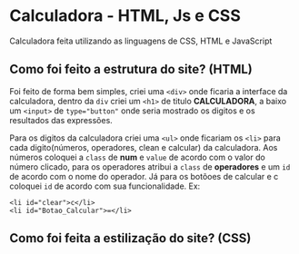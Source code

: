# Calculadora - HTML, Js e CSS
 Calculadora feita utilizando as linguagens de CSS, HTML e JavaScript

## Como foi feito a estrutura do site? (HTML) ##

Foi feito de forma bem simples, criei uma `<div>` onde ficaria a interface da calculadora, dentro da `div` criei um `<h1>` de titulo **CALCULADORA**, a baixo um `<input>` de `type="button"` onde seria mostrado os digitos e os resultados das expressões.

Para os digitos da calculadora criei uma `<ul>` onde ficariam os `<li>` para cada digito(números, operadores, clean e calcular) da calculadora. Aos números coloquei a `class` de **num** e `value` de acordo com o valor do número clicado, para os operadores atribui a `class` de **operadores** e um `id` de acordo com o nome do operador. Já para os botõoes de calcular e c coloquei `id` de acordo com sua funcionalidade. Ex:

```
<li id="clear">c</li>
<li id="Botao_Calcular">=</li>
```

## Como foi feita a estilização do site? (CSS) ##
